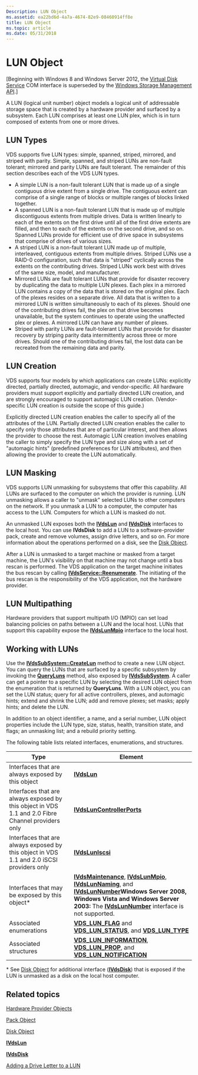 ```yaml
---
Description: LUN Object
ms.assetid: ea22bd6d-4a7a-4674-82e9-08460914ff8e
title: LUN Object
ms.topic: article
ms.date: 05/31/2018
---
```


# LUN Object

\[Beginning with Windows 8 and Windows Server 2012, the [Virtual Disk Service](virtual-disk-service-portal.md) COM interface is superseded by the [Windows Storage Management API](https://docs.microsoft.com/previous-versions/windows/desktop/stormgmt/windows-storage-management-api-portal).\]

A LUN (logical unit number) object models a logical unit of addressable storage space that is created by a hardware provider and surfaced by a subsystem. Each LUN comprises at least one LUN plex, which is in turn composed of extents from one or more drives.

## LUN Types

VDS supports five LUN types: simple, spanned, striped, mirrored, and striped with parity. Simple, spanned, and striped LUNs are non-fault tolerant; mirrored and parity LUNs are fault tolerant. The remainder of this section describes each of the VDS LUN types.

-   A simple LUN is a non-fault tolerant LUN that is made up of a single contiguous drive extent from a single drive. The contiguous extent can comprise of a single range of blocks or multiple ranges of blocks linked together.
-   A spanned LUN is a non-fault tolerant LUN that is made up of multiple discontiguous extents from multiple drives. Data is written linearly to each of the extents on the first drive until all of the first drive extents are filled, and then to each of the extents on the second drive, and so on. Spanned LUNs provide for efficient use of drive space in subsystems that comprise of drives of various sizes.
-   A striped LUN is a non-fault tolerant LUN made up of multiple, interleaved, contiguous extents from multiple drives. Striped LUNs use a RAID-0 configuration, such that data is "striped" cyclically across the extents on the contributing drives. Striped LUNs work best with drives of the same size, model, and manufacturer.
-   Mirrored LUNs are fault tolerant LUNs that provide for disaster recovery by duplicating the data to multiple LUN plexes. Each plex in a mirrored LUN contains a copy of the data that is stored on the original plex. Each of the plexes resides on a separate drive. All data that is written to a mirrored LUN is written simultaneously to each of its plexes. Should one of the contributing drives fail, the plex on that drive becomes unavailable, but the system continues to operate using the unaffected plex or plexes. A mirrored LUN can have any number of plexes.
-   Striped with parity LUNs are fault-tolerant LUNs that provide for disaster recovery by striping parity data intermittently across three or more drives. Should one of the contributing drives fail, the lost data can be recreated from the remaining data and parity.

## LUN Creation

VDS supports four models by which applications can create LUNs: explicitly directed, partially directed, automagic, and vendor-specific. All hardware providers must support explicitly and partially directed LUN creation, and are strongly encouraged to support automagic LUN creation. (Vendor-specific LUN creation is outside the scope of this guide.)

Explicitly directed LUN creation enables the caller to specify all of the attributes of the LUN. Partially directed LUN creation enables the caller to specify only those attributes that are of particular interest, and then allows the provider to choose the rest. Automagic LUN creation involves enabling the caller to simply specify the LUN type and size along with a set of "automagic hints" (predefined preferences for LUN attributes), and then allowing the provider to create the LUN automatically.

## LUN Masking

VDS supports LUN unmasking for subsystems that offer this capability. All LUNs are surfaced to the computer on which the provider is running. LUN unmasking allows a caller to "unmask" selected LUNs to other computers on the network. If you unmask a LUN to a computer, the computer has access to the LUN. Computers for which a LUN is masked do not.

An unmasked LUN exposes both the [**IVdsLun**](/windows/desktop/api/Vds/nn-vds-ivdslun) and [**IVdsDisk**](/windows/desktop/api/Vds/nn-vds-ivdsdisk) interfaces to the local host. You can use **IVdsDisk** to add a LUN to a software-provider pack, create and remove volumes, assign drive letters, and so on. For more information about the operations performed on a disk, see the [Disk Object](disk-object.md).

After a LUN is unmasked to a target machine or masked from a target machine, the LUN's visibility on that machine may not change until a bus rescan is performed. The VDS application on the target machine initiates the bus rescan by calling [**IVdsService::Reenumerate**](/windows/desktop/api/Vds/nf-vds-ivdsservice-reenumerate). The initiating of the bus rescan is the responsibility of the VDS application, not the hardware provider.

## LUN Multipathing

Hardware providers that support multipath I/O (MPIO) can set load balancing policies on paths between a LUN and the local host. LUNs that support this capability expose the [**IVdsLunMpio**](/windows/desktop/api/Vds/nn-vds-ivdslunmpio) interface to the local host.

## Working with LUNs

Use the [**IVdsSubSystem::CreateLun**](/windows/desktop/api/Vds/nf-vds-ivdssubsystem-createlun) method to create a new LUN object. You can query the LUNs that are surfaced by a specific subsystem by invoking the [**QueryLuns**](/windows/desktop/api/Vds/nf-vds-ivdssubsystem-queryluns) method, also exposed by [**IVdsSubSystem**](/windows/desktop/api/Vds/nn-vds-ivdssubsystem). A caller can get a pointer to a specific LUN by selecting the desired LUN object from the enumeration that is returned by **QueryLuns**. With a LUN object, you can set the LUN status; query for all active controllers, plexes, and automagic hints; extend and shrink the LUN; add and remove plexes; set masks; apply hints; and delete the LUN.

In addition to an object identifier, a name, and a serial number, LUN object properties include the LUN type, size, status, health, transition state, and flags; an unmasking list; and a rebuild priority setting.

The following table lists related interfaces, enumerations, and structures.



| Type                                                                                              | Element                                                                                                                                                                                                                                                                                                             |
|---------------------------------------------------------------------------------------------------|---------------------------------------------------------------------------------------------------------------------------------------------------------------------------------------------------------------------------------------------------------------------------------------------------------------------|
| Interfaces that are always exposed by this object                                                 | [**IVdsLun**](/windows/desktop/api/Vds/nn-vds-ivdslun)                                                                                                                                                                                                                                                                                          |
| Interfaces that are always exposed by this object in VDS 1.1 and 2.0 Fibre Channel providers only | [**IVdsLunControllerPorts**](/windows/desktop/api/Vds/nn-vds-ivdsluncontrollerports)                                                                                                                                                                                                                                                            |
| Interfaces that are always exposed by this object in VDS 1.1 and 2.0 iSCSI providers only         | [**IVdsLunIscsi**](/windows/desktop/api/Vds/nn-vds-ivdsluniscsi)                                                                                                                                                                                                                                                                                |
| Interfaces that may be exposed by this object\*                                                   | [**IVdsMaintenance**](/windows/desktop/api/Vds/nn-vds-ivdsmaintenance), [**IVdsLunMpio**](/windows/desktop/api/Vds/nn-vds-ivdslunmpio), [**IVdsLunNaming**](/windows/desktop/api/Vds/nn-vds-ivdslunnaming), and [**IVdsLunNumber**](/windows/desktop/api/Vds/nn-vds-ivdslunnumber)**Windows Server 2008, Windows Vista and Windows Server 2003:** The [**IVdsLunNumber**](/windows/desktop/api/Vds/nn-vds-ivdslunnumber) interface is not supported.<br/> |
| Associated enumerations                                                                           | [**VDS\_LUN\_FLAG**](/windows/desktop/api/Vds/ne-vds-vds_lun_flag) and [**VDS\_LUN\_STATUS**](/windows/desktop/api/Vds/ne-vds-vds_lun_status), and [**VDS\_LUN\_TYPE**](/windows/desktop/api/Vds/ne-vds-vds_lun_type)                                                                                                                                                                                   |
| Associated structures                                                                             | [**VDS\_LUN\_INFORMATION**](/windows/desktop/api/VdsLun/ns-vdslun-vds_lun_information), [**VDS\_LUN\_PROP**](/windows/desktop/api/Vds/ns-vds-vds_lun_prop), and [**VDS\_LUN\_NOTIFICATION**](/windows/desktop/api/Vds/ns-vds-vds_lun_notification)                                                                                                                                                            |



 

\* See [Disk Object](disk-object.md) for additional interface ([**IVdsDisk**](/windows/desktop/api/Vds/nn-vds-ivdsdisk)) that is exposed if the LUN is unmasked as a disk on the local host computer.

## Related topics

<dl> <dt>

[Hardware Provider Objects](hardware-provider-objects.md)
</dt> <dt>

[Pack Object](pack-object.md)
</dt> <dt>

[Disk Object](disk-object.md)
</dt> <dt>

[**IVdsLun**](/windows/desktop/api/Vds/nn-vds-ivdslun)
</dt> <dt>

[**IVdsDisk**](/windows/desktop/api/Vds/nn-vds-ivdsdisk)
</dt> <dt>

[Adding a Drive Letter to a LUN](adding-a-drive-letter-to-a-lun.md)
</dt> </dl>

 

 




